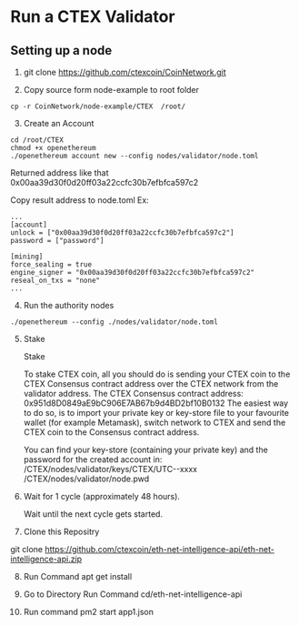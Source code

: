 # Run a CTEX Validator
## Setting up a node
1. git clone https://github.com/ctexcoin/CoinNetwork.git

2. Copy source form node-example to root folder
```
cp -r CoinNetwork/node-example/CTEX  /root/
```
3. Create an Account

```
cd /root/CTEX
chmod +x openethereum
./openethereum account new --config nodes/validator/node.toml
```
Returned address like that 0x00aa39d30f0d20ff03a22ccfc30b7efbfca597c2

Copy result address to node.toml
Ex:
```
...
[account]
unlock = ["0x00aa39d30f0d20ff03a22ccfc30b7efbfca597c2"]
password = ["password"]

[mining]
force_sealing = true
engine_signer = "0x00aa39d30f0d20ff03a22ccfc30b7efbfca597c2"
reseal_on_txs = "none"
...
```
4. Run the authority nodes
```
./openethereum --config ./nodes/validator/node.toml

```
5. Stake

    Stake

    To stake CTEX coin, all you should do is sending your CTEX coin to the CTEX Consensus contract address over the CTEX network from the validator address.
    The CTEX Consensus contract address: 0x951d8D0849aE9bC906E7AB67b9d4BD2bf10B0132
    The easiest way to do so, is to import your private key or key-store file to your favourite wallet (for example Metamask), switch network to CTEX and send the CTEX coin to the Consensus contract address.

    You can find your key-store (containing your private key) and the password for the created account in:
    /CTEX/nodes/validator/keys/CTEX/UTC--xxxx
    /CTEX/nodes/validator/node.pwd

6. Wait for 1 cycle (approximately 48 hours).

    Wait until the next cycle gets started.

7. Clone this Repositry

git clone https://github.com/ctexcoin/eth-net-intelligence-api/eth-net-intelligence-api.zip

8. Run Command apt get install

9. Go to Directory Run Command cd/eth-net-intelligence-api

10. Run command pm2 start app1.json
